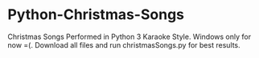 # Python-Christmas-Songs
Christmas Songs Performed in Python 3 Karaoke Style. Windows only for now =(. Download all files and run christmasSongs.py for best results.
